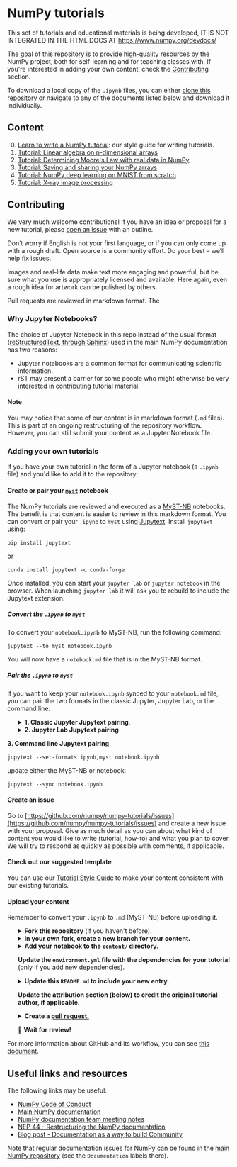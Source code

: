 # NumPy tutorials

This set of tutorials and educational materials is being developed,
IT IS NOT INTEGRATED IN THE HTML DOCS AT https://www.numpy.org/devdocs/

The goal of this repository is to provide high-quality resources by the
NumPy project, both for self-learning and for teaching classes with. If you're
interested in adding your own content, check the [Contributing](#contributing)
section.

To download a local copy of the `.ipynb` files, you can either
[clone this repository](https://docs.github.com/en/github/creating-cloning-and-archiving-repositories/cloning-a-repository)
or navigate to any of the documents listed below and download it individually.

## Content

0. [Learn to write a NumPy tutorial](content/tutorial-style-guide.md): our style guide for writing tutorials.
1. [Tutorial: Linear algebra on n-dimensional arrays](content/tutorial-svd.md)
3. [Tutorial: Determining Moore's Law with real data in NumPy](content/mooreslaw-tutorial.md)
4. [Tutorial: Saving and sharing your NumPy arrays](content/save-load-arrays.md)
5. [Tutorial: NumPy deep learning on MNIST from scratch](content/tutorial-deep-learning-on-mnist.md)
6. [Tutorial: X-ray image processing](content/tutorial-x-ray-image-processing.md)

## Contributing

We very much welcome contributions! If you have an idea or proposal for a new
tutorial, please [open an issue](https://github.com/numpy/numpy-tutorials/issues)
with an outline. 

Don’t worry if English is not your first language, or if you can only come up
with a rough draft. Open source is a community effort. Do your best – we’ll help
fix issues.

Images and real-life data make text more engaging and powerful, but be sure what
you use is appropriately licensed and available. Here again, even a rough idea
for artwork can be polished by others.

Pull requests are reviewed in markdown format. The 

### Why Jupyter Notebooks?

The choice of Jupyter Notebook in this repo instead of the usual format 
([reStructuredText, through Sphinx](https://www.sphinx-doc.org/en/master/usage/restructuredtext/index.html))
used in the main NumPy documentation has two reasons:

 * Jupyter notebooks are a common format for communicating scientific
   information.
 * rST may present a barrier for some people who might otherwise be very
   interested in contributing tutorial material.

#### Note

You may notice that some of our content is in markdown format (`.md` files). 
This is part of an ongoing restructuring of the repository workflow. However, 
you can still submit your content as a Jupyter Notebook file.

### Adding your own tutorials

If you have your own tutorial in the form of a Jupyter notebook (a `.ipynb`
file) and you'd like to add it to the repository:

#### Create or pair your [`myst`](https://jupytext.readthedocs.io/en/latest/formats.html#myst-markdown) notebook

The NumPy tutorials are reviewed and executed as a
[MyST-NB](https://myst-nb.readthedocs.io/) notebooks. The benefit is that
content is easier to review in this markdown format. You can convert or
pair your `.ipynb` to `myst` using
[Jupytext](https://jupytext.readthedocs.io/en/latest/index.html).
Install `jupytext` using:

```
pip install jupytext
```
or
```
conda install jupytext -c conda-forge
```

Once installed, you can start your `jupyter lab` or `jupyter notebook`
in the browser. When launching `jupyter lab` it will ask you to rebuild
to include the Jupytext extension. 

##### Convert the `.ipynb` to `myst`

To convert your `notebook.ipynb` to MyST-NB, run the following command:

```
jupytext --to myst notebook.ipynb
```

You will now have a `notebook.md` file that is in the MyST-NB format. 

##### Pair the `.ipynb` to `myst`

If you want to keep your `notebook.ipynb` synced to your `notebook.md`
file, you can pair the two formats in the classic Jupyter, Jupyter Lab,
or the command line:
<ul>
<details>
    <summary>
        <b>1. Classic Jupyter Jupytext pairing</b>.
    </summary>
    <img src="site/_static/01-classic.gif" width=80% height=80%>
</details>
    
<details>
    <summary>
        <b>2. Jupyter Lab Jupytext pairing</b>
    </summary>
    <img src="site/_static/02-jupyterlab.gif" width=80% height=80%>
</details>
</ul>

__3. Command line Jupytext pairing__

```
jupytext --set-formats ipynb,myst notebook.ipynb
```
update either the MyST-NB or notebook:
```
jupytext --sync notebook.ipynb
```

#### Create an issue

Go to [https://github.com/numpy/numpy-tutorials/issues](https://github.com/numpy/numpy-tutorials/issues)
and create a new issue with your proposal. Give as much detail as you can about
what kind of content you would like to write (tutorial, how-to) and what you
plan to cover. We will try to respond as quickly as possible with comments, if
applicable.

#### Check out our suggested template

You can use our [Tutorial Style Guide](content/tutorial-style-guide.md) to make
your content consistent with our existing tutorials.

#### Upload your content

Remember to convert your `.ipynb` to `.md` (MyST-NB) before uploading it. 

<ul>
<details>
    <summary>
        <b>Fork this repository</b> (if you haven't before).
    </summary>
    <img src="site/_static/01-fork.gif" width=80% height=80%>
</details>
    
<details>
    <summary>
        <b>In your own fork, create a new branch for your content.</b>
    </summary>
    <img src="site/_static/02-create_new_branch.gif" width=80% height=80%>
</details>

<details>
    <summary>
        <b>Add your notebook to the <code>content/</code> directory.</b>
    </summary>
    <img src="site/_static/03-upload.gif" width=80% height=80%>
</details>

<b>Update the <code>environment.yml</code> file with the dependencies for your
tutorial</b> (only if you add new dependencies).

<details>
    <summary>
        <b>Update this <code>README.md</code> to include your new entry.</b>
    </summary>
    <img src="site/_static/04-add_to_readme.gif" width=80% height=80%>
</details>

<b>Update the attribution section (below) to credit the original tutorial
author, if applicable.</b>

<details>
    <summary>
        <b>Create a <a href="https://docs.github.com/en/github/collaborating-with-issues-and-pull-requests/about-pull-requests">pull request.</a></b>
    </summary>
    <img src="site/_static/05-create_PR.gif" width=80% height=80%>
</details>

:tada: <b>Wait for review!</b>
</ul>

For more information about GitHub and its workflow, you can see
[this document](https://docs.github.com/en/github/collaborating-with-issues-and-pull-requests).

## Useful links and resources

The following links may be useful:

- [NumPy Code of Conduct](https://numpy.org/doc/stable/dev/conduct/code_of_conduct.html)
- [Main NumPy documentation](https://numpy.org/doc/stable/)
- [NumPy documentation team meeting notes](https://hackmd.io/oB_boakvRqKR-_2jRV-Qjg?both)
- [NEP 44 - Restructuring the NumPy documentation](https://numpy.org/neps/nep-0044-restructuring-numpy-docs.html)
- [Blog post - Documentation as a way to build Community](https://labs.quansight.org/blog/2020/03/documentation-as-a-way-to-build-community/)

Note that regular documentation issues for NumPy can be found in the [main NumPy
repository](https://github.com/numpy/numpy/issues) (see the `Documentation`
labels there). 

